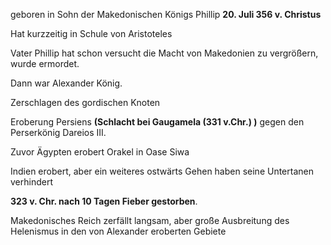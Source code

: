 geboren in Sohn der Makedonischen Königs Phillip **20. Juli 356 v. Christus**

Hat kurzzeitig in Schule von Aristoteles

Vater Phillip hat schon versucht die Macht von Makedonien zu vergrößern, wurde ermordet.

Dann war Alexander König.

Zerschlagen des gordischen Knoten

Eroberung Persiens **(Schlacht bei Gaugamela (331 v.Chr.) )** gegen den Perserkönig Dareios III.

Zuvor Ägypten erobert Orakel in Oase Siwa

Indien erobert, aber ein weiteres ostwärts Gehen haben seine Untertanen verhindert

**323 v. Chr. nach 10 Tagen Fieber gestorben**.

Makedonisches Reich zerfällt langsam, aber große Ausbreitung des Helenismus in den von Alexander eroberten Gebiete